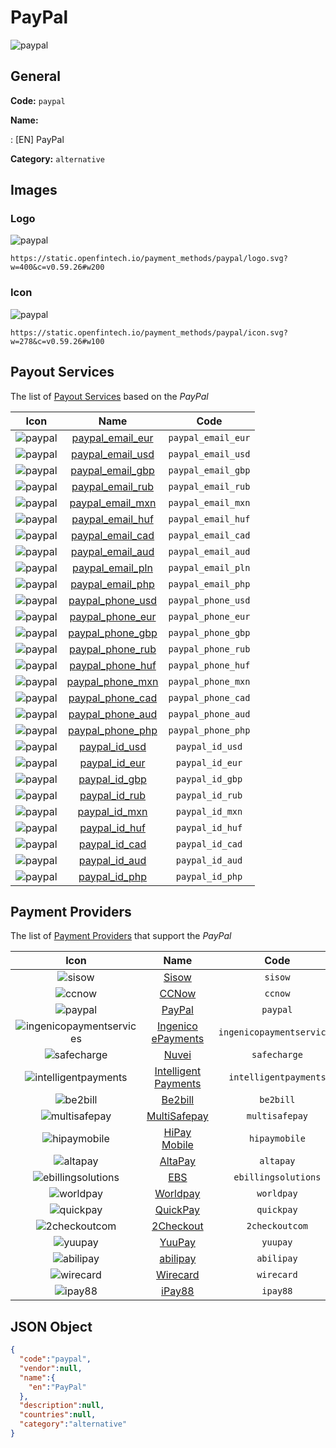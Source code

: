 
# PayPal 
![paypal](https://static.openfintech.io/payment_methods/paypal/logo.svg?w=400&c=v0.59.26#w200)  

## General 
**Code:** `paypal` 
 
**Name:** 
 
:	[EN] PayPal 
 
**Category:** `alternative` 
 

## Images 

### Logo 
![paypal](https://static.openfintech.io/payment_methods/paypal/logo.svg?w=400&c=v0.59.26#w200)  

```
https://static.openfintech.io/payment_methods/paypal/logo.svg?w=400&c=v0.59.26#w200
```  

### Icon 
![paypal](https://static.openfintech.io/payment_methods/paypal/icon.svg?w=278&c=v0.59.26#w100)  

```
https://static.openfintech.io/payment_methods/paypal/icon.svg?w=278&c=v0.59.26#w100
```  

## Payout Services 
 
The list of [Payout Services](/payout-services/) based on the _PayPal_ 

|Icon|Name|Code| 
|:---:|:---:|:---:| 
|![paypal](https://static.openfintech.io/payout_methods/paypal/icon.svg?w=278&c=v0.59.26#w40) |[paypal_email_eur](/payout-services/paypal_email_eur/)|`paypal_email_eur`| 
|![paypal](https://static.openfintech.io/payout_methods/paypal/icon.svg?w=278&c=v0.59.26#w40) |[paypal_email_usd](/payout-services/paypal_email_usd/)|`paypal_email_usd`| 
|![paypal](https://static.openfintech.io/payout_methods/paypal/icon.svg?w=278&c=v0.59.26#w40) |[paypal_email_gbp](/payout-services/paypal_email_gbp/)|`paypal_email_gbp`| 
|![paypal](https://static.openfintech.io/payout_methods/paypal/icon.svg?w=278&c=v0.59.26#w40) |[paypal_email_rub](/payout-services/paypal_email_rub/)|`paypal_email_rub`| 
|![paypal](https://static.openfintech.io/payout_methods/paypal/icon.svg?w=278&c=v0.59.26#w40) |[paypal_email_mxn](/payout-services/paypal_email_mxn/)|`paypal_email_mxn`| 
|![paypal](https://static.openfintech.io/payout_methods/paypal/icon.svg?w=278&c=v0.59.26#w40) |[paypal_email_huf](/payout-services/paypal_email_huf/)|`paypal_email_huf`| 
|![paypal](https://static.openfintech.io/payout_methods/paypal/icon.svg?w=278&c=v0.59.26#w40) |[paypal_email_cad](/payout-services/paypal_email_cad/)|`paypal_email_cad`| 
|![paypal](https://static.openfintech.io/payout_methods/paypal/icon.svg?w=278&c=v0.59.26#w40) |[paypal_email_aud](/payout-services/paypal_email_aud/)|`paypal_email_aud`| 
|![paypal](https://static.openfintech.io/payout_methods/paypal/icon.svg?w=278&c=v0.59.26#w40) |[paypal_email_pln](/payout-services/paypal_email_pln/)|`paypal_email_pln`| 
|![paypal](https://static.openfintech.io/payout_methods/paypal/icon.svg?w=278&c=v0.59.26#w40) |[paypal_email_php](/payout-services/paypal_email_php/)|`paypal_email_php`| 
|![paypal](https://static.openfintech.io/payout_methods/paypal/icon.svg?w=278&c=v0.59.26#w40) |[paypal_phone_usd](/payout-services/paypal_phone_usd/)|`paypal_phone_usd`| 
|![paypal](https://static.openfintech.io/payout_methods/paypal/icon.svg?w=278&c=v0.59.26#w40) |[paypal_phone_eur](/payout-services/paypal_phone_eur/)|`paypal_phone_eur`| 
|![paypal](https://static.openfintech.io/payout_methods/paypal/icon.svg?w=278&c=v0.59.26#w40) |[paypal_phone_gbp](/payout-services/paypal_phone_gbp/)|`paypal_phone_gbp`| 
|![paypal](https://static.openfintech.io/payout_methods/paypal/icon.svg?w=278&c=v0.59.26#w40) |[paypal_phone_rub](/payout-services/paypal_phone_rub/)|`paypal_phone_rub`| 
|![paypal](https://static.openfintech.io/payout_methods/paypal/icon.svg?w=278&c=v0.59.26#w40) |[paypal_phone_huf](/payout-services/paypal_phone_huf/)|`paypal_phone_huf`| 
|![paypal](https://static.openfintech.io/payout_methods/paypal/icon.svg?w=278&c=v0.59.26#w40) |[paypal_phone_mxn](/payout-services/paypal_phone_mxn/)|`paypal_phone_mxn`| 
|![paypal](https://static.openfintech.io/payout_methods/paypal/icon.svg?w=278&c=v0.59.26#w40) |[paypal_phone_cad](/payout-services/paypal_phone_cad/)|`paypal_phone_cad`| 
|![paypal](https://static.openfintech.io/payout_methods/paypal/icon.svg?w=278&c=v0.59.26#w40) |[paypal_phone_aud](/payout-services/paypal_phone_aud/)|`paypal_phone_aud`| 
|![paypal](https://static.openfintech.io/payout_methods/paypal/icon.svg?w=278&c=v0.59.26#w40) |[paypal_phone_php](/payout-services/paypal_phone_php/)|`paypal_phone_php`| 
|![paypal](https://static.openfintech.io/payout_methods/paypal/icon.svg?w=278&c=v0.59.26#w40) |[paypal_id_usd](/payout-services/paypal_id_usd/)|`paypal_id_usd`| 
|![paypal](https://static.openfintech.io/payout_methods/paypal/icon.svg?w=278&c=v0.59.26#w40) |[paypal_id_eur](/payout-services/paypal_id_eur/)|`paypal_id_eur`| 
|![paypal](https://static.openfintech.io/payout_methods/paypal/icon.svg?w=278&c=v0.59.26#w40) |[paypal_id_gbp](/payout-services/paypal_id_gbp/)|`paypal_id_gbp`| 
|![paypal](https://static.openfintech.io/payout_methods/paypal/icon.svg?w=278&c=v0.59.26#w40) |[paypal_id_rub](/payout-services/paypal_id_rub/)|`paypal_id_rub`| 
|![paypal](https://static.openfintech.io/payout_methods/paypal/icon.svg?w=278&c=v0.59.26#w40) |[paypal_id_mxn](/payout-services/paypal_id_mxn/)|`paypal_id_mxn`| 
|![paypal](https://static.openfintech.io/payout_methods/paypal/icon.svg?w=278&c=v0.59.26#w40) |[paypal_id_huf](/payout-services/paypal_id_huf/)|`paypal_id_huf`| 
|![paypal](https://static.openfintech.io/payout_methods/paypal/icon.svg?w=278&c=v0.59.26#w40) |[paypal_id_cad](/payout-services/paypal_id_cad/)|`paypal_id_cad`| 
|![paypal](https://static.openfintech.io/payout_methods/paypal/icon.svg?w=278&c=v0.59.26#w40) |[paypal_id_aud](/payout-services/paypal_id_aud/)|`paypal_id_aud`| 
|![paypal](https://static.openfintech.io/payout_methods/paypal/icon.svg?w=278&c=v0.59.26#w40) |[paypal_id_php](/payout-services/paypal_id_php/)|`paypal_id_php`| 
 

## Payment Providers 
 
The list of [Payment Providers](/payment-providers/) that support the _PayPal_ 

|Icon|Name|Code| 
|:---:|:---:|:---:| 
|![sisow](https://static.openfintech.io/payment_providers/sisow/icon.png?w=278&c=v0.59.26#w100) |[Sisow](/payment-providers/sisow/)|`sisow`| 
|![ccnow](https://static.openfintech.io/payment_providers/ccnow/icon.png?w=278&c=v0.59.26#w100) |[CCNow](/payment-providers/ccnow/)|`ccnow`| 
|![paypal](https://static.openfintech.io/payment_providers/paypal/icon.svg?w=278&c=v0.59.26#w100) |[PayPal](/payment-providers/paypal/)|`paypal`| 
|![ingenicopaymentservices](https://static.openfintech.io/payment_providers/ingenicopaymentservices/icon.png?w=278&c=v0.59.26#w100) |[Ingenico ePayments](/payment-providers/ingenicopaymentservices/)|`ingenicopaymentservices`| 
|![safecharge](https://static.openfintech.io/payment_providers/safecharge/icon.svg?w=278&c=v0.59.26#w100) |[Nuvei](/payment-providers/safecharge/)|`safecharge`| 
|![intelligentpayments](https://static.openfintech.io/payment_providers/intelligentpayments/icon.png?w=278&c=v0.59.26#w100) |[Intelligent Payments](/payment-providers/intelligentpayments/)|`intelligentpayments`| 
|![be2bill](https://static.openfintech.io/payment_providers/be2bill/icon.png?w=278&c=v0.59.26#w100) |[Be2bill](/payment-providers/be2bill/)|`be2bill`| 
|![multisafepay](https://static.openfintech.io/payment_providers/multisafepay/icon.png?w=278&c=v0.59.26#w100) |[MultiSafepay](/payment-providers/multisafepay/)|`multisafepay`| 
|![hipaymobile](https://static.openfintech.io/payment_providers/hipaymobile/icon.png?w=278&c=v0.59.26#w100) |[HiPay Mobile](/payment-providers/hipaymobile/)|`hipaymobile`| 
|![altapay](https://static.openfintech.io/payment_providers/altapay/icon.png?w=278&c=v0.59.26#w100) |[AltaPay](/payment-providers/altapay/)|`altapay`| 
|![ebillingsolutions](https://static.openfintech.io/payment_providers/ebillingsolutions/icon.png?w=278&c=v0.59.26#w100) |[EBS](/payment-providers/ebillingsolutions/)|`ebillingsolutions`| 
|![worldpay](https://static.openfintech.io/payment_providers/worldpay/icon.svg?w=278&c=v0.59.26#w100) |[Worldpay](/payment-providers/worldpay/)|`worldpay`| 
|![quickpay](https://static.openfintech.io/payment_providers/quickpay/icon.png?w=278&c=v0.59.26#w100) |[QuickPay](/payment-providers/quickpay/)|`quickpay`| 
|![2checkoutcom](https://static.openfintech.io/payment_providers/2checkoutcom/icon.svg?w=278&c=v0.59.26#w100) |[2Checkout](/payment-providers/2checkoutcom/)|`2checkoutcom`| 
|![yuupay](https://static.openfintech.io/payment_providers/yuupay/icon.png?w=278&c=v0.59.26#w100) |[YuuPay ](/payment-providers/yuupay/)|`yuupay`| 
|![abilipay](https://static.openfintech.io/payment_providers/abilipay/icon.png?w=278&c=v0.59.26#w100) |[abilipay](/payment-providers/abilipay/)|`abilipay`| 
|![wirecard](https://static.openfintech.io/payment_providers/wirecard/icon.svg?w=278&c=v0.59.26#w100) |[Wirecard](/payment-providers/wirecard/)|`wirecard`| 
|![ipay88](https://static.openfintech.io/payment_providers/ipay88/icon.png?w=278&c=v0.59.26#w100) |[iPay88](/payment-providers/ipay88/)|`ipay88`| 
 

## JSON Object 

```json
{
  "code":"paypal",
  "vendor":null,
  "name":{
    "en":"PayPal"
  },
  "description":null,
  "countries":null,
  "category":"alternative"
}
```  
